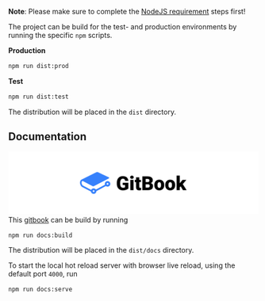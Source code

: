 **Note**: Please make sure to complete the [NodeJS requirement](requirements.md#nodejs) steps first!

The project can be build for the test- and production environments by running the specific `npm` scripts.

**Production**
```sh
npm run dist:prod
```

**Test**
```sh
npm run dist:test
```

The distribution will be placed in the `dist` directory.

## Documentation
![](../assets/gitbook-banner.png)
This [gitbook](https://github.com/GitbookIO/gitbook) can be build by running

```sh
npm run docs:build
```

The distribution will be placed in the `dist/docs` directory.

To start the local hot reload server with browser live reload, using the default port `4000`, run
```sh
npm run docs:serve
```
